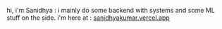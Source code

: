 hi, i'm Sanidhya : i mainly do some backend with systems and some ML stuff on the side.
i'm here at : [sanidhyakumar.vercel.app](https://sanidhyakumar.vercel.app)
